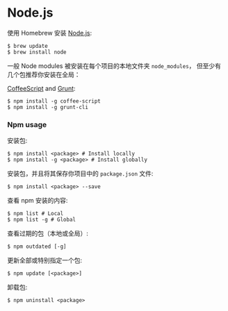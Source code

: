 # Node.js

使用 Homebrew 安装 [Node.js](http://nodejs.org/):

    $ brew update
    $ brew install node

一般 Node modules 被安装在每个项目的本地文件夹 `node_modules`，
但至少有几个包推荐你安装在全局：

[CoffeeScript](http://coffeescript.org/) and [Grunt](http://gruntjs.com/):

    $ npm install -g coffee-script
    $ npm install -g grunt-cli

### Npm usage

安装包:

    $ npm install <package> # Install locally
    $ npm install -g <package> # Install globally

安装包，并且将其保存你项目中的 `package.json` 文件:

    $ npm install <package> --save

查看 npm 安装的内容:

    $ npm list # Local
    $ npm list -g # Global

查看过期的包（本地或全局）:

    $ npm outdated [-g]

更新全部或特别指定一个包:

    $ npm update [<package>]

卸载包:

    $ npm uninstall <package>
